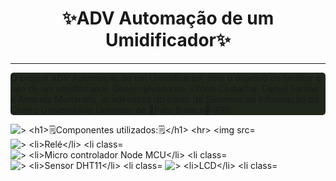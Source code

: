 <style>
h1, h2{
text-align:center;
}

p{
background-color: #1F271B;
border-radius: 5px;
}
</style>

<h1>✨ADV Automação de um Umidificador✨</h1>
<hr>
<p>O projeot ADV Automação de um Umidificador, com o objetivo de facilitar o uso de um umidificador. Desenvolvedores: Vitória Castanha, Daniel Santos e Amanda Martarello,
acadêmicos do curso de Sistemas de Informação do Centro Universitário Unimater de 🦆Pato Branco🦆 (PR). </p>
<img src="" alt=" > 

<h1>🗒Componentes utilizados:🗒</h1>
<hr>
<img src="" alt=" > 
<img src="" alt=" > 

<h1>O que foi feito?</h1>
<hr>
<ul>
<li>Primeiramente, foram adquiridos os itens principais:</li>
<li>Umidificador</li>
<li class="Descricao"></li>
<img src="" alt=" >
<li>Relé</li>
<li class="Descricao"></li>
<img src="" alt=" >
<li>Micro controlador Node MCU</li>
<li class="Descricao"></li>
<img src="" alt=" >
<li>Sensor DHT11</li>
<li class="Descricao"></li>
<img src="" alt=" >
<li>LCD</li>
<li class="Descricao"></li>
<img src="" alt=" >
</ul>

<h1>💻Programação💻</h1>
<img src="" alt=" >
<p>Realizada por:</p>
<ul>
<li></li>
</ul>